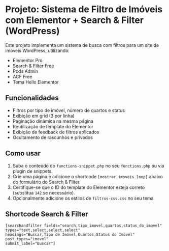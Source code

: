 
# Projeto: Sistema de Filtro de Imóveis com Elementor + Search & Filter (WordPress)

Este projeto implementa um sistema de busca com filtros para um site de imóveis WordPress, utilizando:

- Elementor Pro
- Search & Filter Free
- Pods Admin
- ACF Free
- Tema Hello Elementor

## Funcionalidades

- Filtros por tipo de imóvel, número de quartos e status
- Exibição em grid (3 por linha)
- Paginação dinâmica na mesma página
- Reutilização de template do Elementor
- Exibição de feedback de filtros aplicados
- Ocultamento de rascunhos e privados

## Como usar

1. Suba o conteúdo do `functions-snippet.php` no seu `functions.php` ou via plugin de snippets.
2. Crie uma página e adicione o shortcode `[mostrar_imoveis_loop]` abaixo do formulário do Search & Filter.
3. Certifique-se que o ID do template do Elementor esteja correto (substitua `142` se necessário).
4. Opcionalmente adicione os estilos de `filtros-css.css` no seu tema.

## Shortcode Search & Filter

```
[searchandfilter fields="search,tipo_imovel,quartos,status_do_imovel"
types="text,select,select,select"
headings="Buscar,Tipo de Imóvel,Quartos,Status do Imóvel"
post_types="imovel"
submit_label="Buscar"]
```
